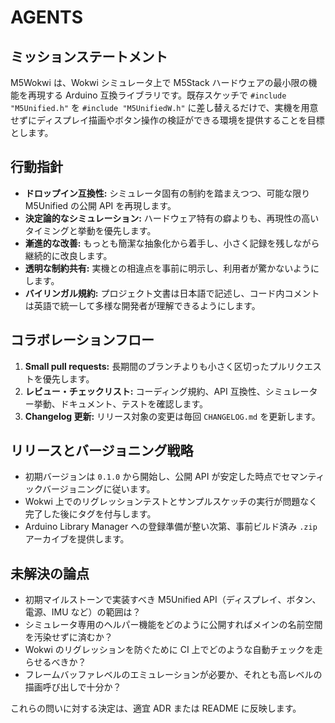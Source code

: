 # AGENTS

## ミッションステートメント
M5Wokwi は、Wokwi シミュレータ上で M5Stack ハードウェアの最小限の機能を再現する Arduino 互換ライブラリです。既存スケッチで `#include "M5Unified.h"` を `#include "M5UnifiedW.h"` に差し替えるだけで、実機を用意せずにディスプレイ描画やボタン操作の検証ができる環境を提供することを目標とします。

## 行動指針
- **ドロップイン互換性:** シミュレータ固有の制約を踏まえつつ、可能な限り M5Unified の公開 API を再現します。
- **決定論的なシミュレーション:** ハードウェア特有の癖よりも、再現性の高いタイミングと挙動を優先します。
- **漸進的な改善:** もっとも簡潔な抽象化から着手し、小さく記録を残しながら継続的に改良します。
- **透明な制約共有:** 実機との相違点を事前に明示し、利用者が驚かないようにします。
- **バイリンガル規約:** プロジェクト文書は日本語で記述し、コード内コメントは英語で統一して多様な開発者が理解できるようにします。

## コラボレーションフロー
1. **Small pull requests:** 長期間のブランチよりも小さく区切ったプルリクエストを優先します。
2. **レビュー・チェックリスト:** コーディング規約、API 互換性、シミュレーター挙動、ドキュメント、テストを確認します。
3. **Changelog 更新:** リリース対象の変更は毎回 `CHANGELOG.md` を更新します。

## リリースとバージョニング戦略
- 初期バージョンは `0.1.0` から開始し、公開 API が安定した時点でセマンティックバージョニングに従います。
- Wokwi 上でのリグレッションテストとサンプルスケッチの実行が問題なく完了した後にタグを付与します。
- Arduino Library Manager への登録準備が整い次第、事前ビルド済み `.zip` アーカイブを提供します。

## 未解決の論点
- 初期マイルストーンで実装すべき M5Unified API（ディスプレイ、ボタン、電源、IMU など）の範囲は？
- シミュレータ専用のヘルパー機能をどのように公開すればメインの名前空間を汚染せずに済むか？
- Wokwi のリグレッションを防ぐために CI 上でどのような自動チェックを走らせるべきか？
- フレームバッファレベルのエミュレーションが必要か、それとも高レベルの描画呼び出しで十分か？

これらの問いに対する決定は、適宜 ADR または README に反映します。
